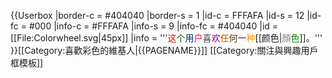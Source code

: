 {{Userbox
  |border-c = #404040
  |border-s = 1
  |id-c     = FFFAFA
  |id-s     = 12
  |id-fc    = #000
  |info-c   = #FFFAFA
  |info-s   = 9
  |info-fc  = #404040
  |id       = [[File:Colorwheel.svg|45px]]
  |info     = '''<span style="color:red;">这</span><span style="color:#006400;">个</span><span style="color:#082567;">用</span><span style="color:#E6005C;">户</span><span style="color:#404040;">喜</span><span style="color:#800080;">欢</span><span style="color:#CC5500;">任</span><span style="color:#4D3900;">何</span><span style="color:#4B0080;">一</span><span style="color:#FF9900;">种</span>[[颜色|<span style="color:gray;">顏</span><span style="color:green;">色</span>]]。'''
}}<includeonly>[[Category:喜歡彩色的維基人|{{PAGENAME}}]]</includeonly>
<noinclude>
[[Category:關注與興趣用戶框模板]]
</noinclude>
